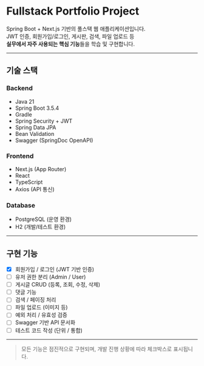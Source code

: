 # Fullstack Portfolio Project

Spring Boot + Next.js 기반의 풀스택 웹 애플리케이션입니다.  
JWT 인증, 회원가입/로그인, 게시판, 검색, 파일 업로드 등  
**실무에서 자주 사용되는 핵심 기능**들을 학습 및 구현합니다.

---

## 기술 스택

### Backend
- Java 21
- Spring Boot 3.5.4
- Gradle
- Spring Security + JWT
- Spring Data JPA
- Bean Validation
- Swagger (SpringDoc OpenAPI)

### Frontend
- Next.js (App Router)
- React
- TypeScript
- Axios (API 통신)

### Database
- PostgreSQL (운영 환경)
- H2 (개발/테스트 환경)


---

## 구현 기능

- [x] 회원가입 / 로그인 (JWT 기반 인증)
- [ ] 유저 권한 분리 (Admin / User)
- [ ] 게시글 CRUD (등록, 조회, 수정, 삭제)
- [ ] 댓글 기능
- [ ] 검색 / 페이징 처리
- [ ] 파일 업로드 (이미지 등)
- [ ] 예외 처리 / 유효성 검증
- [ ] Swagger 기반 API 문서화
- [ ] 테스트 코드 작성 (단위 / 통합)

---

> 모든 기능은 점진적으로 구현되며, 개발 진행 상황에 따라 체크박스로 표시됩니다.
